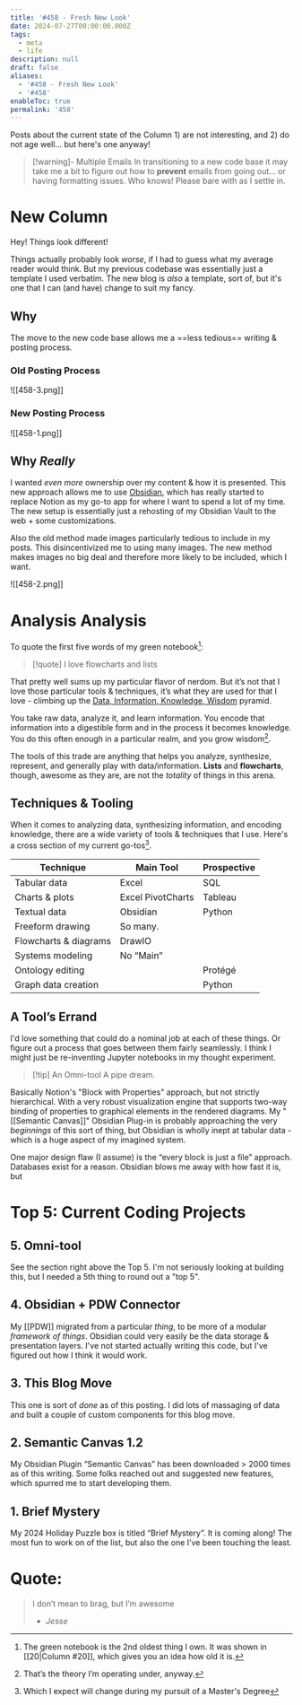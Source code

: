 ```yaml
---
title: '#458 - Fresh New Look'
date: 2024-07-27T00:00:00.000Z
tags:
  - meta
  - life
description: null
draft: false
aliases:
  - '#458 - Fresh New Look'
  - '#458'
enableToc: true
permalink: '458'
---
```

Posts about the current state of the Column 1) are not interesting, and 2) do not age well... but here's one anyway!

> [!warning]- Multiple Emails
> In transitioning to a new code base it may take me a bit to figure out how to **prevent** emails from going out... or having formatting issues. Who knows! Please bare with as I settle in.
# New Column
Hey! Things look different! 

Things actually probably look *worse*, if I had to guess what my average reader would think. But my previous codebase was essentially just a template I used verbatim. The new blog is *also* a template, sort of, but it's one that I can (and have) change to suit my fancy.
## Why
The move to the new code base allows me a ==less tedious== writing & posting process.
### Old Posting Process
![[458-3.png]]
### New Posting Process
![[458-1.png]]
## Why *Really*
I wanted *even more* ownership over my content & how it is presented. This new approach allows me to use [Obsidian](https://gillespedia.com/Obsidian), which has really started to replace Notion as my go-to app for where I want to spend a lot of my time. The new setup is essentially just a rehosting of my Obsidian Vault to the web + some customizations.

Also the old method made images particularly tedious to include in my posts. This disincentivized me to using many images. The new method makes images no big deal and therefore more likely to be included, which I want.

![[458-2.png]]
# Analysis Analysis
To quote the first five words of my green notebook[^1]:

> [!quote] I love flowcharts and lists

That pretty well sums up my particular flavor of nerdom. But it’s not that I love those particular tools & techniques, it’s what they are used for that I love - climbing up the [Data, Information, Knowledge, Wisdom](https://gillespedia.com/Data%2C+Information%2C+Knowledge%2C+Wisdom+Pyramid#Wisdom) pyramid.

You take raw data, analyze it, and learn information. You encode that information into a digestible form and in the process it becomes knowledge. You do this often enough in a particular realm, and you grow wisdom[^2].

The tools of this trade are anything that helps you analyze, synthesize, represent, and generally play with data/information. **Lists** and **flowcharts**, though, awesome as they are, are not the *totality* of things in this arena. 
## Techniques & Tooling
When it comes to analyzing data, synthesizing information, and encoding knowledge, there are a wide variety of tools & techniques that I use. Here's a cross section of my current go-tos[^3].

| Technique             | Main Tool         | Prospective |
| --------------------- | ----------------- | ----------- |
| Tabular data          | Excel             | SQL         |
| Charts & plots        | Excel PivotCharts | Tableau     |
| Textual data          | Obsidian          | Python      |
| Freeform drawing      | So many.          |             |
| Flowcharts & diagrams | DrawIO            |             |
| Systems modeling      | No “Main”         |             |
| Ontology editing      |                   | Protégé     |
| Graph data creation   |                   | Python      |

## A Tool’s Errand
I'd love something that could do a nominal job at each of these things. Or figure out a process that goes between them fairly seamlessly. I think I might just be re-inventing Jupyter notebooks in my thought experiment.

> [!tip] An Omni-tool
> A pipe dream.

Basically Notion's "Block with Properties" approach, but not strictly hierarchical. With a very robust visualization engine that supports two-way binding of properties to graphical elements in the rendered diagrams. My "[[Semantic Canvas]]" Obsidian Plug-in is probably approaching the very *beginnings* of this sort of thing, but Obsidian is wholly inept at tabular data - which is a huge aspect of my imagined system.

One major design flaw (I assume) is the “every block is just a file” approach. Databases exist for a reason. Obsidian blows me away with how fast it is, but 
# Top 5: Current Coding Projects
## 5. Omni-tool
See the section right above the Top 5. I'm not seriously looking at building this, but I needed a 5th thing to round out a "top 5".
## 4. Obsidian + PDW Connector
My [[PDW]] migrated from a particular *thing*, to be more of a modular *framework of things*. Obsidian could very easily be the data storage & presentation layers. I've not started actually writing this code, but I've figured out how I think it would work.
## 3. This Blog Move
This one is sort of *done* as of this posting. I did lots of massaging of data and built a couple of custom components for this blog move. 
## 2. Semantic Canvas 1.2
My Obsidian Plugin “Semantic Canvas” has been downloaded > 2000 times as of this writing. Some folks reached out and suggested new features, which spurred me to start developing them. 
## 1. Brief Mystery
My 2024 Holiday Puzzle box is titled “Brief Mystery”. It is coming along! The most fun to work on of the list, but also the one I’ve been touching the least.
# Quote:
> I don’t mean to brag, but I’m awesome
> - <cite>Jesse</cite>

[^1]: The green notebook is the 2nd oldest thing I own. It was shown in [[20|Column #20]], which gives you an idea how old it is.
[^2]: That’s the theory I’m operating under, anyway.
[^3]: Which I expect will change during my pursuit of a Master's Degree
